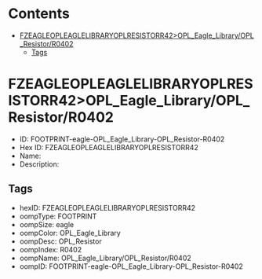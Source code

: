 



Contents
========

* [FZEAGLEOPLEAGLELIBRARYOPLRESISTORR42>OPL_Eagle_Library/OPL_Resistor/R0402](#fzeagleopleaglelibraryoplresistorr42opl_eagle_libraryopl_resistorr0402)
	* [Tags](#tags)

# FZEAGLEOPLEAGLELIBRARYOPLRESISTORR42>OPL_Eagle_Library/OPL_Resistor/R0402

- ID: FOOTPRINT-eagle-OPL_Eagle_Library-OPL_Resistor-R0402
- Hex ID: FZEAGLEOPLEAGLELIBRARYOPLRESISTORR42
- Name: 
- Description: 

## Tags

- hexID: FZEAGLEOPLEAGLELIBRARYOPLRESISTORR42
- oompType: FOOTPRINT
- oompSize: eagle
- oompColor: OPL_Eagle_Library
- oompDesc: OPL_Resistor
- oompIndex: R0402
- oompName: OPL_Eagle_Library/OPL_Resistor/R0402
- oompID: FOOTPRINT-eagle-OPL_Eagle_Library-OPL_Resistor-R0402
